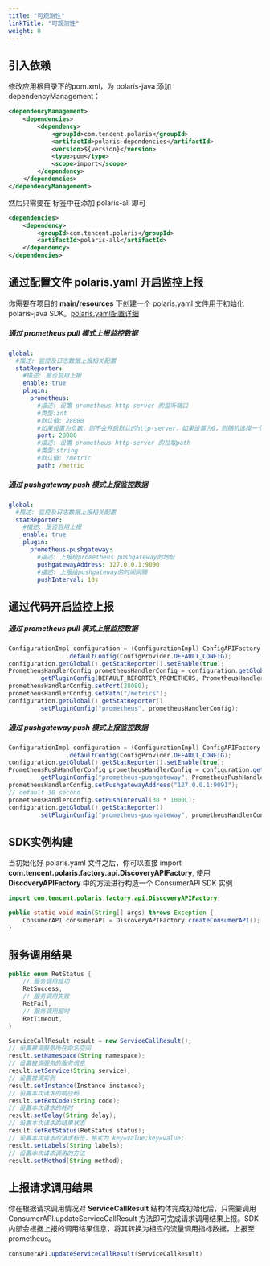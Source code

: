 ```yaml
---
title: "可观测性"
linkTitle: "可观测性"
weight: 8
---
```


## 引入依赖

修改应用根目录下的pom.xml，为 polaris-java 添加 dependencyManagement：

```xml
<dependencyManagement>
    <dependencies>
        <dependency>
            <groupId>com.tencent.polaris</groupId>
            <artifactId>polaris-dependencies</artifactId>
            <version>${version}</version>
            <type>pom</type>
            <scope>import</scope>
        </dependency>
    </dependencies>
</dependencyManagement>
```

然后只需要在 **<dependencies></dependencies>** 标签中在添加 polaris-all 即可

```xml
<dependencies>
    <dependency>
        <groupId>com.tencent.polaris</groupId>
        <artifactId>polaris-all</artifactId>
    </dependency>
</dependencies>
```

## 通过配置文件 polaris.yaml 开启监控上报

你需要在项目的 **main/resources** 下创建一个 polaris.yaml 文件用于初始化 polaris-java SDK。[polaris.yaml配置详细](https://github.com/polarismesh/polaris-java/blob/main/polaris-common/polaris-config-default/src/main/resources/conf/default-config.yml)

##### 通过 prometheus pull 模式上报监控数据

```yaml
global:
  #描述: 监控及日志数据上报相关配置
  statReporter:
    #描述: 是否启用上报
    enable: true
    plugin:
      prometheus:
        #描述: 设置 prometheus http-server 的监听端口
        #类型:int
        #默认值: 28080
        #如果设置为负数，则不会开启默认的http-server，如果设置为0，则随机选择一个可用端口进行启动 http-server
        port: 28080
        #描述: 设置 prometheus http-server 的拉取path
        #类型:string
        #默认值: /metric
        path: /metric
```

##### 通过 pushgateway push 模式上报监控数据

```yaml
global:
  #描述: 监控及日志数据上报相关配置
  statReporter:
    #描述: 是否启用上报
    enable: true
    plugin:
      prometheus-pushgateway:
        #描述: 上报给prometheus pushgateway的地址
        pushgatewayAddress: 127.0.0.1:9090
        #描述: 上报给pushgateway的时间间隔
        pushInterval: 10s
```

## 通过代码开启监控上报

##### 通过 prometheus pull 模式上报监控数据

```java
ConfigurationImpl configuration = (ConfigurationImpl) ConfigAPIFactory
				.defaultConfig(ConfigProvider.DEFAULT_CONFIG);
configuration.getGlobal().getStatReporter().setEnable(true);
PrometheusHandlerConfig prometheusHandlerConfig = configuration.getGlobal().getStatReporter()
		.getPluginConfig(DEFAULT_REPORTER_PROMETHEUS, PrometheusHandlerConfig.class);
prometheusHandlerConfig.setPort(28080);
prometheusHandlerConfig.setPath("/metrics");
configuration.getGlobal().getStatReporter()
		.setPluginConfig("prometheus", prometheusHandlerConfig);
```

##### 通过 pushgateway push 模式上报监控数据

```java
ConfigurationImpl configuration = (ConfigurationImpl) ConfigAPIFactory
				.defaultConfig(ConfigProvider.DEFAULT_CONFIG);
configuration.getGlobal().getStatReporter().setEnable(true);
PrometheusPushHandlerConfig prometheusHandlerConfig = configuration.getGlobal().getStatReporter()
		.getPluginConfig("prometheus-pushgateway", PrometheusPushHandlerConfig.class);
prometheusHandlerConfig.setPushgatewayAddress("127.0.0.1:9091");
// default 30 second
prometheusHandlerConfig.setPushInterval(30 * 1000L);
configuration.getGlobal().getStatReporter()
		.setPluginConfig("prometheus-pushgateway", prometheusHandlerConfig);
```

## SDK实例构建

当初始化好 polaris.yaml 文件之后，你可以直接 import **com.tencent.polaris.factory.api.DiscoveryAPIFactory**, 使用 **DiscoveryAPIFactory** 中的方法进行构造一个 ConsumerAPI SDK 实例

```java
import com.tencent.polaris.factory.api.DiscoveryAPIFactory;

public static void main(String[] args) throws Exception {
    ConsumerAPI consumerAPI = DiscoveryAPIFactory.createConsumerAPI();
}
```

## 服务调用结果

```java
public enum RetStatus {
    // 服务调用成功
    RetSuccess,
    // 服务调用失败
    RetFail,
    // 服务调用超时
    RetTimeout,
}

ServiceCallResult result = new ServiceCallResult();
// 设置被调服务所在命名空间
result.setNamespace(String namespace);
// 设置被调服务的服务信息
result.setService(String service);
// 设置被调实例
result.setInstance(Instance instance);
// 设置本次请求的响应码
result.setRetCode(String code);
// 设置本次请求的耗时
result.setDelay(String delay);
// 设置本次请求的结果状态
result.setRetStatus(RetStatus status);
// 设置本次请求的请求标签，格式为 key=value;key=value;
result.setLabels(String labels);
// 设置本次请求调用的方法
result.setMethod(String method);
```

## 上报请求调用结果

你在根据请求调用情况对 **ServiceCallResult** 结构体完成初始化后，只需要调用 ConsumerAPI.updateServiceCallResult 方法即可完成请求调用结果上报。SDK 内部会根据上报的调用结果信息，将其转换为相应的流量调用指标数据，上报至 prometheus。

```java
consumerAPI.updateServiceCallResult(ServiceCallResult)
```